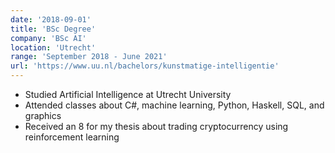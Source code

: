 ```yaml
---
date: '2018-09-01'
title: 'BSc Degree'
company: 'BSc AI'
location: 'Utrecht'
range: 'September 2018 - June 2021'
url: 'https://www.uu.nl/bachelors/kunstmatige-intelligentie'
---
```


- Studied Artificial Intelligence at Utrecht University
- Attended classes about C#, machine learning, Python, Haskell, SQL, and graphics
- Received an 8 for my thesis about trading cryptocurrency using reinforcement learning
